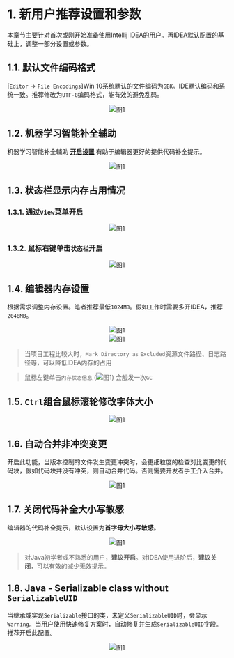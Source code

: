 # 1. 新用户推荐设置和参数

本章节主要针对首次或刚开始准备使用Intellij IDEA的用户。再IDEA默认配置的基础上，调整一部分设置或参数。

## 1.1. 默认文件编码格式

[`Editor` -> `File Encodings`]Win 10系统默认的文件编码为`GBK`。IDE默认编码和系统一致。推荐修改为`UTF-8`编码格式，能有效的避免乱码。

<div align="center"><img src="./images/301/5.png" alt="图1"/></div>

## 1.2. 机器学习智能补全辅助

机器学习智能补全辅助 **[开启设置](/zh-cn/301_常用设置?id=_18-深度学习辅助补全)** 有助于编辑器更好的提供代码补全提示。
<div align="center"><img src="./images/301/7.png" alt="图1"/></div>

## 1.3. 状态栏显示内存占用情况

### 1.3.1. 通过`View`菜单开启
<div align="center"><img src="./images/001/7.png" alt="图1"/></div>

### 1.3.2. 鼠标右键单击`状态栏`开启
<div align="center"><img src="./images/001/8.png" alt="图1"/></div>

## 1.4. 编辑器内存设置

根据需求调整内存设置。笔者推荐最低`1024MB`。假如工作时需要多开IDEA，推荐`2048MB`。

<div align="center"><img src="./images/301/8.png" alt="图1"/></div>
<div align="center"><img src="./images/301/9.png" alt="图1"/></div>

> 当项目工程比较大时，`Mark Directory as` `Excluded`资源文件路径、日志路径等，可以降低IDEA内存的占用

> 鼠标左键单击`内存状态信息` (<img src="./images/001/10.png" alt="图1"/>) 会触发一次`GC`

## 1.5. `Ctrl`组合鼠标滚轮修改字体大小

<div align="center"><img src="./images/301/10.png" alt="图1"/></div>

## 1.6. 自动合并非冲突变更

开启此功能，当版本控制的文件发生变更冲突时，会更细粒度的检查对比变更的代码块，假如代码块并没有冲突，则自动合并代码。否则需要开发者手工介入合并。

<div align="center"><img src="./images/111/24.png" alt="图1"/></div>

## 1.7. 关闭代码补全大小写敏感

编辑器的代码补全提示，默认设置为**首字母大小写敏感**。

<div align="center"><img src="./images/001/11.png" alt="图1"/></div>

> 对Java初学者或不熟悉的用户，**建议开启**。对IDEA使用进阶后，**建议关闭**，可以有效的减少无效提示。

## 1.8. Java - Serializable class without `SerializableUID`

当继承或实现`Serializable`接口的类，未定义`SerializableUID`时，会显示`Warning`。当用户使用快速修复方案时，自动修复并生成`SerializableUID`字段。推荐开启此配置。

<div align="center"><img src="./images/001/9.png" alt="图1"/></div>